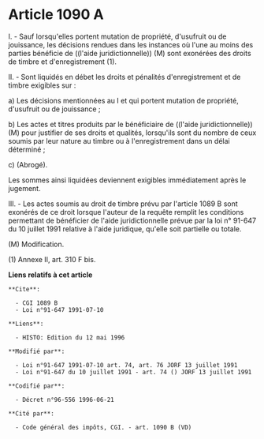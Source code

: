 # Article 1090 A

I. - Sauf lorsqu'elles portent mutation de propriété, d'usufruit ou de jouissance, les décisions rendues dans les instances
où l'une au moins des parties bénéficie de ((l'aide juridictionnelle)) (M) sont exonérées des droits de timbre et
d'enregistrement (1).

II. - Sont liquidés en débet les droits et pénalités d'enregistrement et de timbre exigibles sur :

a) Les décisions mentionnées au I et qui portent mutation de propriété, d'usufruit ou de jouissance ;

b) Les actes et titres produits par le bénéficiaire de ((l'aide juridictionnelle)) (M) pour justifier de ses droits et
qualités, lorsqu'ils sont du nombre de ceux soumis par leur nature au timbre ou à l'enregistrement dans un délai déterminé ;

c) (Abrogé).

Les sommes ainsi liquidées deviennent exigibles immédiatement après le jugement.

III. - Les actes soumis au droit de timbre prévu par l'article 1089 B sont exonérés de ce droit lorsque l'auteur de la
requête remplit les conditions permettant de bénéficier de l'aide juridictionnelle prévue par la loi n° 91-647 du 10 juillet
1991 relative à l'aide juridique, qu'elle soit partielle ou totale.

(M) Modification.

(1) Annexe II, art. 310 F bis.

**Liens relatifs à cet article**

	**Cite**:

	  - CGI 1089 B
	  - Loi n°91-647 1991-07-10

	**Liens**:

	  - HISTO: Edition du 12 mai 1996

	**Modifié par**:

	  - Loi n°91-647 1991-07-10 art. 74, art. 76 JORF 13 juillet 1991
	  - Loi n°91-647 du 10 juillet 1991 - art. 74 () JORF 13 juillet 1991

	**Codifié par**:

	  - Décret n°96-556 1996-06-21

	**Cité par**:

	  - Code général des impôts, CGI. - art. 1090 B (VD)
